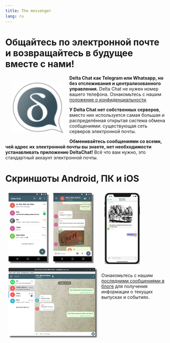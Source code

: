 ```yaml
---
title: The messenger
lang: ru
---
```




<!-- GENERATED FILE -- DO NOT EDIT -->



# Общайтесь по электронной почте и возвращайтесь в будущее вместе с нами!

<img src="../assets/logos/delta-chat.svg" width="160" style="float: left; margin: 20px;" />

**Delta Chat как Telegram или Whatsapp, но без отслеживания и централизованного управления.**
Delta Chat  не нужен номер вашего телефона. Ознакомьтесь с нашим [положение о конфиденциальности](gdpr).

**У Delta Chat нет собственных серверов**, вместо них используется самая большая и распределённая открытая система обмена сообщениями: существующая сеть серверов электронной почты.

**Обменивайтесь сообщениями со всеми, чей адрес их электронной почты вы знаете, нет необходимости устанавливать приложение DeltaChat!** 
Всё что вам нужно, это стандартный аккаунт электронной почты.


# Скриншоты Android, ПК и iOS 

<img src="../assets/blog/2019-01-chatlist.png" width="120" 
style="float: left; margin: 10px;display: block;box-shadow: 5px 5px 2px #777;" /> 
<img src="../assets/blog/2019-01-chat.png" width="120" 
style="float: left; margin: 10px;display: block;box-shadow: 5px 5px 2px #777;" /> 

<img src="../assets/blog/desktop-screenshot.png" width="280" style="float:left; margin: 10px" /> 

<img src="../assets/blog/ios_screenshot_chat_view.png" width="110" style="margin: 10px" /> 

Ознакомьтесь с нашим [последними сообщениями в блоге](blog)
для получения информации о текущих выпусках и событиях.

